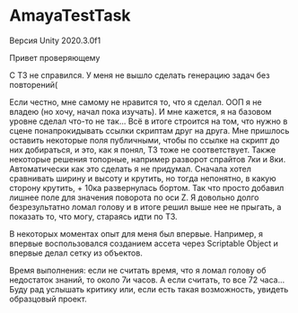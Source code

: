 # AmayaTestTask
Версия Unity 2020.3.0f1

Привет проверяющему

С ТЗ не справился. У меня не вышло сделать генерацию задач без повторений(

Если честно, мне самому не нравится то, что я сделал. ООП я не владею (но хочу, начал пока изучать). И мне кажется, я на базовом уровне сделал что-то не так... Всё в итоге строится на том, что нужно в сцене понапрокидывать ссылки скриптам друг на друга. Мне пришлось оставить некоторые поля публичными, чтобы по ссылке на скрипт до них добираться, и это, как я понял, ТЗ тоже не соответствует. Также некоторые решения топорные, например разворот спрайтов 7ки и 8ки. Автоматически как это сделать я не придумал. Сначала хотел сравнивать ширину и высоту и крутить, но тогда непонятно, в какую сторону крутить, + 10ка развернулась бортом. Так что просто добавил лишнее поле для значения поворота по оси Z. Я довольно долго безрезультатно ломал голову и в итоге решил выше нее не прыгать, а показать то, что могу, стараясь идти по ТЗ.

В некоторых моментах опыт для меня был впервые. Например, я впервые воспользовался созданием ассета через Scriptable Object и впервые делал сетку из объектов.

Время выполнения: если не считать время, что я ломал голову об недостаток знаний, то около 7и часов. А если считать, то все 72 часа...
Буду рад услышать критику или, если есть такая возможность, увидеть образцовый проект.
